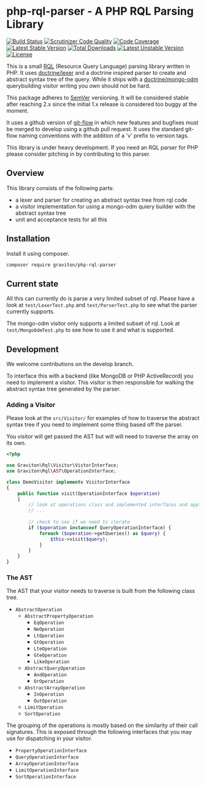 php-rql-parser - A PHP RQL Parsing Library
==============

[![Build Status](https://travis-ci.org/libgraviton/php-rql-parser.svg?branch=develop)](https://travis-ci.org/libgraviton/php-rql-parser) [![Scrutinizer Code Quality](https://scrutinizer-ci.com/g/libgraviton/php-rql-parser/badges/quality-score.png?b=develop)](https://scrutinizer-ci.com/g/libgraviton/php-rql-parser/?branch=develop) [![Code Coverage](https://scrutinizer-ci.com/g/libgraviton/php-rql-parser/badges/coverage.png?b=develop)](https://scrutinizer-ci.com/g/libgraviton/php-rql-parser/?branch=develop) [![Latest Stable Version](https://poser.pugx.org/graviton/php-rql-parser/v/stable.svg)](https://packagist.org/packages/graviton/php-rql-parser) [![Total Downloads](https://poser.pugx.org/graviton/php-rql-parser/downloads.svg)](https://packagist.org/packages/graviton/php-rql-parser) [![Latest Unstable Version](https://poser.pugx.org/graviton/php-rql-parser/v/unstable.svg)](https://packagist.org/packages/graviton/php-rql-parser) [![License](https://poser.pugx.org/graviton/php-rql-parser/license.svg)](https://packagist.org/packages/graviton/php-rql-parser)


This is a small [RQL](https://github.com/persvr/rql/) (Resource Query Language) parsing library written in PHP. It uses [doctrine/lexer](https://github.com/doctrine/lexer) and
a doctrine inspired parser to create and abstract syntax tree of the query. While it ships with a [doctrine/mongo-odm](https://github.com/doctrine/mongodb-odm) querybuilding
visitor writing you own should not be hard.

This package adheres to [SemVer](http://semver.org/spec/v2.0.0.html) versioning. It will be considered stable after reaching 2.x since the initial 1.x release is
considered too buggy at the moment.

It uses a github version of [git-flow](http://nvie.com/posts/a-successful-git-branching-model/) in which new features and bugfixes must be merged to develop
using a github pull request. It uses the standard git-flow naming conventions with the addition of a 'v' prefix to version tags.

This library is under heavy development. If you need an RQL parser for PHP please consider pitching in by contributing to this parser.

## Overview

This library consists of the following parts:

* a lexer and parser for creating an abstract syntax tree from rql code
* a visitor implementation for using a mongo-odm quiery builder with the abstract syntax tree
* unit and acceptance tests for all this

## Installation

Install it using composer.

```bash
composer require graviton/php-rql-parser
```

## Current state

All this can currently do is parse a very limited subset of rql. Please have a look 
at ``test/LexerTest.php`` and ``test/ParserTest.php`` to
see what the parser currently supports.

The mongo-odm visitor only supports a limited subset of rql. Look at ``test/MongoOdmTest.php``
to see how to use it and what is supported.

## Development

We welcome contributions on the develop branch.

To interface this with a backend (like MongoDB or PHP ActiveRecord) you need to
implement a visitor. This visitor is then responsible for walking the abstract
syntax tree generated by the parser.

### Adding a Visitor

Please look at the ``src/Visitor/`` for examples of how to traverse the abstract syntax
tree if you need to implement some thing based off the parser.

You visitor will get passed the AST but will will need to traverse the array on its own.

```php
<?php

use Graviton\Rql\Visitor\VistorInterface;
use Graviton\Rql\AST\OperationInterface;

class DemoVisitor implements VisitorInterface
{
    public function visit(OperationInterface $operation)
    {
        // look at operations class and implemented interfaces and apply things
        // ...
        
        // check to see if we need to iterate
        if ($operation instanceof QueryOperationInterface) {
            foreach ($operation->getQueries() as $query) {
                $this->visit($query);
            }
        }
    }
}

```

### The AST

The AST that your visitor needs to traverse is built from the following class tree.

* ``AbstractOperation``
  * ``AbstractPropertyOperation``
    * ``EqOperation``
    * ``NeOperation``
    * ``LtOperation``
    * ``GtOperation``
    * ``LteOperation``
    * ``GteOperation``
    * ``LikeOperation``
  * ``AbstractQueryOperation``
    * ``AndOperation``
    * ``OrOperation``
  * ``AbstractArrayOperation``
    * ``InOperation``
    * ``OutOperation``
  * ``LimitOperation``
  * ``SortOperation``

The grouping of the operations is mostly based on the similarity of their call
signatures. This is exposed through the following interfaces that you may use
for dispatching in your visitor.

* ``PropertyOperationInterface``
* ``QueryOperationInterface``
* ``ArrayOperationInterface``
* ``LimitOperationInterface``
* ``SortOperationInterface``
